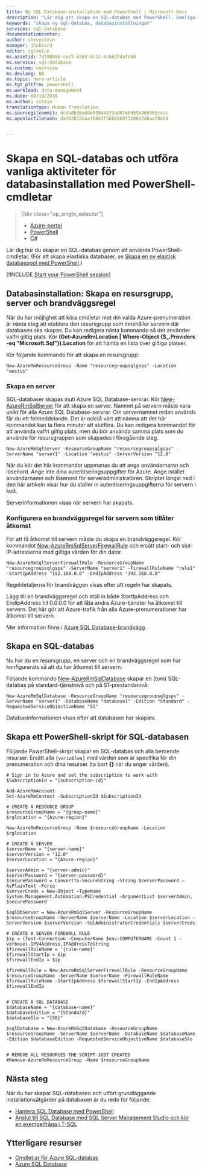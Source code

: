 ```yaml
---
title: Ny SQL Database-installation med PowerShell | Microsoft Docs
description: "Lär dig att skapa en SQL-databas med PowerShell. Vanliga aktiviteter för databasinstallationen kan hanteras via PowerShell-cmdletar."
keywords: "skapa ny sql-databas, databasinställningar"
services: sql-database
documentationcenter: 
author: stevestein
manager: jhubbard
editor: cgronlun
ms.assetid: 7d99869b-cec5-4583-8c1c-4c663f4afd4d
ms.service: sql-database
ms.custom: overview
ms.devlang: NA
ms.topic: hero-article
ms.tgt_pltfrm: powershell
ms.workload: data-management
ms.date: 08/19/2016
ms.author: sstein
translationtype: Human Translation
ms.sourcegitcommit: dcda8b30adde930ab373a087d6955b900365c4cc
ms.openlocfilehash: daf63815baaf0843f56668b8f310642dbaaf0e54


---
```

# <a name="create-a-sql-database-and-perform-common-database-setup-tasks-with-powershell-cmdlets"></a>Skapa en SQL-databas och utföra vanliga aktiviteter för databasinstallation med PowerShell-cmdletar
> [!div class="op_single_selector"]
> * [Azure-portal](sql-database-get-started.md)
> * [PowerShell](sql-database-get-started-powershell.md)
> * [C#](sql-database-get-started-csharp.md)
> 
> 

Lär dig hur du skapar en SQL-databas genom att använda PowerShell-cmdletar. (För att skapa elastiska databaser, se [Skapa en ny elastisk databaspool med PowerShell](sql-database-elastic-pool-create-powershell.md).)

[!INCLUDE [Start your PowerShell session](../../includes/sql-database-powershell.md)]

## <a name="database-setup-create-a-resource-group-server-and-firewall-rule"></a>Databasinstallation: Skapa en resursgrupp, server och brandväggsregel
När du har möjlighet att köra cmdletar mot din valda Azure-prenumeration är nästa steg att etablera den resursgrupp som innehåller servern där databasen ska skapas. Du kan redigera nästa kommando så det använder valfri giltig plats. Kör **(Get-AzureRmLocation | Where-Object {$_.Providers -eq "Microsoft.Sql"}).Location** för att hämta en lista över giltiga platser.

Kör följande kommando för att skapa en resursgrupp:

    New-AzureRmResourceGroup -Name "resourcegroupsqlgsps" -Location "westus"


### <a name="create-a-server"></a>Skapa en server
SQL-databaser skapas inuti Azure SQL Database-servrar. Kör [New-AzureRmSqlServer](https://msdn.microsoft.com/library/azure/mt603715\(v=azure.300\).aspx) för att skapa en server. Namnet på servern måste vara unikt för alla Azure SQL Database-servrar. Om servernamnet redan används får du ett felmeddelande. Det är också värt att nämna att det här kommandot kan ta flera minuter att slutföra. Du kan redigera kommandot för att använda valfri giltig plats, men du bör använda samma plats som du använde för resursgruppen som skapades i föregående steg.

    New-AzureRmSqlServer -ResourceGroupName "resourcegroupsqlgsps" -ServerName "server1" -Location "westus" -ServerVersion "12.0"

När du kör det här kommandot uppmanas du att ange användarnamn och lösenord. Ange inte dina autentiseringsuppgifter för Azure. Ange istället användarnamn och lösenord för serveradministratören. Skriptet längst ned i den här artikeln visar hur du ställer in autentiseringsuppgifterna för servern i kod.

Serverinformationen visas när servern har skapats.

### <a name="configure-a-server-firewall-rule-to-allow-access-to-the-server"></a>Konfigurera en brandväggsregel för servern som tillåter åtkomst
För att få åtkomst till servern måste du skapa en brandväggsregel. Kör kommandot [New-AzureRmSqlServerFirewallRule](https://msdn.microsoft.com/library/azure/mt603860\(v=azure.300\).aspx) och ersätt start- och slut-IP-adresserna med giltiga värden för din dator.

    New-AzureRmSqlServerFirewallRule -ResourceGroupName "resourcegroupsqlgsps" -ServerName "server1" -FirewallRuleName "rule1" -StartIpAddress "192.168.0.0" -EndIpAddress "192.168.0.0"

Regeldetaljerna för brandväggen visas efter att regeln har skapats.

Lägg till en brandväggsregel och ställ in både StartIpAddress och EndIpAddress till 0.0.0.0 för att låta andra Azure-tjänster ha åtkomst till servern. Det här gör att Azure-trafik från alla Azure-prenumerationer har åtkomst till servern.

Mer information finns i [Azure SQL Database-brandvägg](sql-database-firewall-configure.md).

## <a name="create-a-sql-database"></a>Skapa en SQL-databas
Nu har du en resursgrupp, en server och en brandväggsregel som har konfigurerats så att du har åtkomst till servern.

Följande kommando [New-AzureRmSqlDatabase](https://msdn.microsoft.com/library/azure/mt619339\(v=azure.300\).aspx) skapar en (tom) SQL-databas på standard-tjänstnivå och på S1-prestandanivå:

    New-AzureRmSqlDatabase -ResourceGroupName "resourcegroupsqlgsps" -ServerName "server1" -DatabaseName "database1" -Edition "Standard" -RequestedServiceObjectiveName "S1"


Databasinformationen visas efter att databasen har skapats.

## <a name="create-a-sql-database-powershell-script"></a>Skapa ett PowerShell-skript för SQL-databasen
Följande PowerShell-skript skapar en SQL-databas och alla beroende resurser. Ersätt alla `{variables}` med värden som är specifika för din prenumeration och dina resurser (ta bort **{}** när du anger värden).

    # Sign in to Azure and set the subscription to work with
    $SubscriptionId = "{subscription-id}"

    Add-AzureRmAccount
    Set-AzureRmContext -SubscriptionId $SubscriptionId

    # CREATE A RESOURCE GROUP
    $resourceGroupName = "{group-name}"
    $rglocation = "{Azure-region}"

    New-AzureRmResourceGroup -Name $resourceGroupName -Location $rglocation

    # CREATE A SERVER
    $serverName = "{server-name}"
    $serverVersion = "12.0"
    $serverLocation = "{Azure-region}"

    $serverAdmin = "{server-admin}"
    $serverPassword = "{server-password}" 
    $securePassword = ConvertTo-SecureString –String $serverPassword –AsPlainText -Force
    $serverCreds = New-Object –TypeName System.Management.Automation.PSCredential –ArgumentList $serverAdmin, $securePassword

    $sqlDbServer = New-AzureRmSqlServer -ResourceGroupName $resourceGroupName -ServerName $serverName -Location $serverLocation -ServerVersion $serverVersion -SqlAdministratorCredentials $serverCreds

    # CREATE A SERVER FIREWALL RULE
    $ip = (Test-Connection -ComputerName $env:COMPUTERNAME -Count 1 -Verbose).IPV4Address.IPAddressToString
    $firewallRuleName = '{rule-name}'
    $firewallStartIp = $ip
    $firewallEndIp = $ip

    $fireWallRule = New-AzureRmSqlServerFirewallRule -ResourceGroupName $resourceGroupName -ServerName $serverName -FirewallRuleName $firewallRuleName -StartIpAddress $firewallStartIp -EndIpAddress $firewallEndIp


    # CREATE A SQL DATABASE
    $databaseName = "{database-name}"
    $databaseEdition = "{Standard}"
    $databaseSlo = "{S0}"

    $sqlDatabase = New-AzureRmSqlDatabase -ResourceGroupName $resourceGroupName -ServerName $serverName -DatabaseName $databaseName -Edition $databaseEdition -RequestedServiceObjectiveName $databaseSlo


    # REMOVE ALL RESOURCES THE SCRIPT JUST CREATED
    #Remove-AzureRmResourceGroup -Name $resourceGroupName






## <a name="next-steps"></a>Nästa steg
När du har skapat SQL-databasen och utfört grundläggande installationsåtgärder på databasen är du redo för följande:

* [Hantera SQL Database med PowerShell](sql-database-manage-powershell.md)
* [Anslut till SQL Database med SQL Server Management Studio och kör en exempelfråga i T-SQL](sql-database-connect-query-ssms.md)

## <a name="additional-resources"></a>Ytterligare resurser
* [Cmdlet:ar för Azure SQL-databas](https://msdn.microsoft.com/library/azure/mt574084\(v=azure.300\).aspx)
* [Azure SQL Database](https://azure.microsoft.com/documentation/services/sql-database/)




<!--HONumber=Dec16_HO1-->


